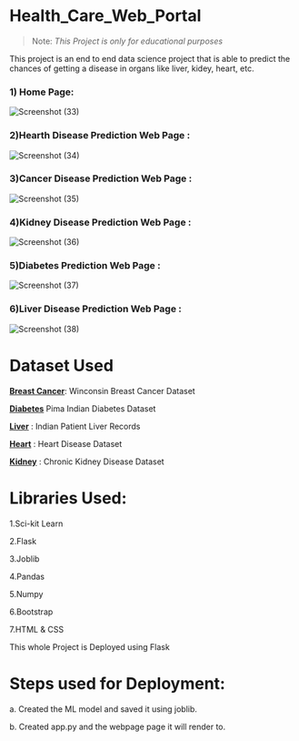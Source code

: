 # Health_Care_Web_Portal
>Note: *This Project is only for educational purposes*

This project is an end to end data science project that is able to predict the chances of getting a disease in organs like liver, kidey, heart, etc.


### 1) Home Page:
![Screenshot (33)](https://user-images.githubusercontent.com/63738852/103192211-e15fa680-48fd-11eb-8162-4dee2110ad9d.png)


### 2)Hearth Disease Prediction Web Page :
![Screenshot (34)](https://user-images.githubusercontent.com/63738852/103192150-a493af80-48fd-11eb-8b39-07e0b47187a2.png)


### 3)Cancer Disease Prediction Web Page :


![Screenshot (35)](https://user-images.githubusercontent.com/63738852/103192152-a5c4dc80-48fd-11eb-94aa-938be330eb9a.png)


### 4)Kidney Disease Prediction Web Page :


![Screenshot (36)](https://user-images.githubusercontent.com/63738852/103192157-a9586380-48fd-11eb-87c3-2a504eb7f8f3.png)



### 5)Diabetes Prediction Web Page :


![Screenshot (37)](https://user-images.githubusercontent.com/63738852/103192160-aa899080-48fd-11eb-9789-9e10b4f4be28.png)



### 6)Liver Disease Prediction Web Page :


![Screenshot (38)](https://user-images.githubusercontent.com/63738852/103192161-ac535400-48fd-11eb-8dc7-5dbad67f1409.png)

# **Dataset Used**
[**Breast Cancer**](https://www.kaggle.com/uciml/breast-cancer-wisconsin-data): Winconsin Breast Cancer Dataset

[**Diabetes**](https://www.kaggle.com/uciml/pima-indians-diabetes-database) Pima Indian Diabetes Dataset

[**Liver**](https://www.kaggle.com/uciml/indian-liver-patient-records) : Indian Patient Liver Records

[**Heart**](https://www.kaggle.com/ronitf/heart-disease-uci) : Heart Disease Dataset

[**Kidney**](https://www.kaggle.com/mansoordaku/ckdisease) : Chronic Kidney Disease Dataset


# Libraries Used:
1.Sci-kit Learn

2.Flask

3.Joblib

4.Pandas

5.Numpy

6.Bootstrap

7.HTML & CSS

This whole Project is Deployed using Flask


# Steps used for Deployment:

a. Created the ML model and saved it using joblib.

b. Created app.py and the webpage page it will render to.


